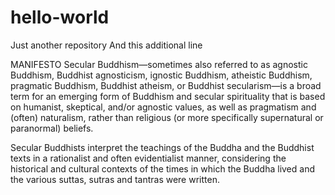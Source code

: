 # hello-world
Just another repository
And this additional line

MANIFESTO
Secular Buddhism—sometimes also referred to as agnostic Buddhism, Buddhist agnosticism, ignostic Buddhism, atheistic Buddhism, pragmatic Buddhism, Buddhist atheism, or Buddhist secularism—is a broad term for an emerging form of Buddhism and secular spirituality that is based on humanist, skeptical, and/or agnostic values, as well as pragmatism and (often) naturalism, rather than religious (or more specifically supernatural or paranormal) beliefs.

Secular Buddhists interpret the teachings of the Buddha and the Buddhist texts in a rationalist and often evidentialist manner, considering the historical and cultural contexts of the times in which the Buddha lived and the various suttas, sutras and tantras were written.
